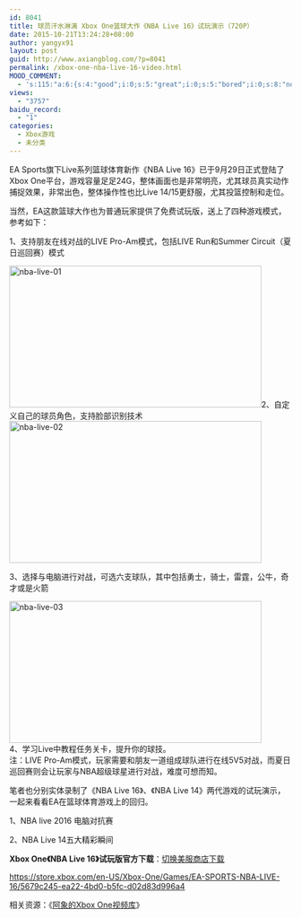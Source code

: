 ```yaml
---
id: 8041
title: 球员汗水淋漓 Xbox One篮球大作《NBA Live 16》试玩演示（720P）
date: 2015-10-21T13:24:28+08:00
author: yangyx91
layout: post
guid: http://www.axiangblog.com/?p=8041
permalink: /xbox-one-nba-live-16-video.html
MOOD_COMMENT:
  - 's:115:"a:6:{s:4:"good";i:0;s:5:"great";i:0;s:5:"bored";i:0;s:8:"nonsense";i:0;s:13:"notunderstand";i:0;s:7:"passing";i:0;}";'
views:
  - "3757"
baidu_record:
  - "1"
categories:
  - Xbox游戏
  - 未分类
---
```

EA Sports旗下Live系列篮球体育新作《NBA Live 16》已于9月29日正式登陆了Xbox One平台，游戏容量足足24G，整体画面也是非常明亮，尤其球员真实动作捕捉效果，非常出色，整体操作性也比Live 14/15更舒服，尤其投篮控制和走位。

当然，EA这款篮球大作也为普通玩家提供了免费试玩版，送上了四种游戏模式，参考如下：<!--more-->

1、支持朋友在线对战的LIVE Pro-Am模式，包括LIVE Run和Summer Circuit（夏日巡回赛）模式

<a class="fancybox" href="http://7xn9ba.com1.z0.glb.clouddn.com//wp-content/uploads/2015/09/nba-live-01.jpg" rel="box" data-slimstat-tracking="true" data-slimstat-callback="true" data-slimstat-type="0" target="_blank"  rel="nofollow" ><img loading="lazy" class="aligncenter size-full wp-image-7775" src="http://7xn9ba.com1.z0.glb.clouddn.com//wp-content/uploads/2015/09/nba-live-01.jpg" alt="nba-live-01" width="450" height="253" /></a>2、自定义自己的球员角色，支持脸部识别技术<a class="fancybox" href="http://7xn9ba.com1.z0.glb.clouddn.com//wp-content/uploads/2015/09/nba-live-02.jpg" rel="box" data-slimstat-tracking="true" data-slimstat-callback="true" data-slimstat-type="0" target="_blank"  rel="nofollow" ><img loading="lazy" class="aligncenter size-full wp-image-7778" src="http://7xn9ba.com1.z0.glb.clouddn.com//wp-content/uploads/2015/09/nba-live-02.jpg" alt="nba-live-02" width="450" height="253" /></a>

3、选择与电脑进行对战，可选六支球队，其中包括勇士，骑士，雷霆，公牛，奇才或是火箭

<a class="fancybox" href="http://7xn9ba.com1.z0.glb.clouddn.com//wp-content/uploads/2015/09/nba-live-03.jpg" rel="box" data-slimstat-tracking="true" data-slimstat-callback="true" data-slimstat-type="0" target="_blank"  rel="nofollow" ><img loading="lazy" class="aligncenter size-full wp-image-7777" src="http://7xn9ba.com1.z0.glb.clouddn.com//wp-content/uploads/2015/09/nba-live-03.jpg" alt="nba-live-03" width="450" height="253" /></a>  
4、学习Live中教程任务关卡，提升你的球技。  
注：LIVE Pro-Am模式，玩家需要和朋友一道组成球队进行在线5V5对战，而夏日巡回赛则会让玩家与NBA超级球星进行对战，难度可想而知。

笔者也分别实体录制了《NBA Live 16》、《NBA Live 14》两代游戏的试玩演示，一起来看看EA在篮球体育游戏上的回归。

1、NBA live 2016 电脑对抗赛



2、NBA Live 14五大精彩瞬间



**Xbox One《NBA Live 16》试玩版官方下载**：<a href="https://store.xbox.com/en-US/Xbox-One/Games/EA-SPORTS-NBA-LIVE-16/5679c245-ea22-4bd0-b5fc-d02d83d996a4" target="_blank" rel="nofollow" >切换美服商店下载</a>

https://store.xbox.com/en-US/Xbox-One/Games/EA-SPORTS-NBA-LIVE-16/5679c245-ea22-4bd0-b5fc-d02d83d996a4

相关资源：《<a href="http://i.youku.com/axiangblog" target="_blank" rel="nofollow" >阿象的Xbox One视频库</a>》